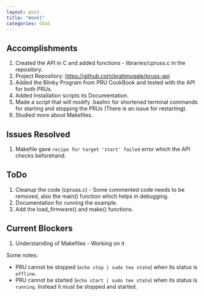 ```yaml
---
layout: post
title: "Week1"
categories: GSoC
---
```

## Accomplishments
1. Created the API in C and added functions - libraries/cpruss.c in the repository.
2. Project Repository: https://github.com/pratimugale/pruss-api
3. Added the Blinky Program from PRU CookBook and tested with the API for both PRUs.
4. Added Installation scripts its Documentation.
5. Made a script that will modify .bashrc for shortened terminal commands for starting and stopping the PRUs (There is an issue for restarting).
6. Studied more about Makefiles.


## Issues Resolved
1. Makefile gave `recipe for target 'start' failed` error which the API checks beforehand.

## ToDo
1. Cleanup the code (cpruss.c) - Some commented code needs to be removed, also the main() function which helps in debugging.
2. Documentation for running the example.
3. Add the load_firmware() and make() functions.

## Current Blockers
1. Understanding of Makefiles - Working on it

Some notes:
- PRU cannot be stopped (`echo stop | sudo tee state`) when its status is `offline`.
- PRU cannot be started (`echo start | sudo tee state`) when its status is `running`. Instead it must be stopped and started.
